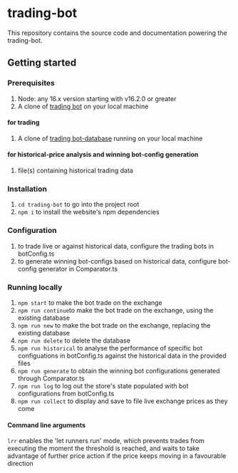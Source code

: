 # trading-bot

This repository contains the source code and documentation powering the trading-bot.

## Getting started

### Prerequisites

1. Node: any 16.x version starting with v16.2.0 or greater
1. A clone of [trading bot](https://github.com/coding24seven/trading-bot) on your local machine

#### for trading
1. A clone of [trading bot-database](https://github.com/coding24seven/trading-bot-database) running on your local machine

#### for historical-price analysis and winning bot-config generation
1. file(s) containing historical trading data

### Installation

1. `cd trading-bot` to go into the project root
1. `npm i` to install the website's npm dependencies

### Configuration

1. to trade live or against historical data, configure the trading bots in botConfig.ts 
1. to generate winning bot-configs based on historical data, configure bot-config generator in Comparator.ts

### Running locally

1. `npm start` to make the bot trade on the exchange
1. `npm run continue`to make the bot trade on the exchange, using the existing database
1. `npm run new` to make the bot trade on the exchange, replacing the existing database
1. `npm run delete` to delete the database
1. `npm run historical` to analyse the performance of specific bot configuations in botConfig.ts against the historical data in the provided files
1. `npm run generate` to obtain the winning bot configurations generated through Comparator.ts
1. `npm run log` to log out the store's state populated with bot configurations from botConfig.ts
1. `npm run collect` to display and save to file live exchange prices as they come

#### Command line arguments

`lrr` enables the 'let runners run' mode, which prevents trades from executing the moment the threshold is reached, and waits to take advantage of further price action if the price keeps moving in a favourable direction
